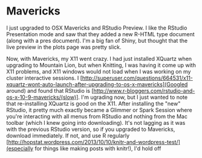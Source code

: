 Mavericks
========================================================

I just upgraded to OSX Mavericks and RStudio Preview.  I like the RStudio Presentation mode and saw that they added a new R-HTML type document (along with a pres document).  I'm a big fan of Shiny, but thought that the live preview in the plots page was pretty slick.  

Now, with Mavericks, my X11 went crazy.  I had just installed XQuartz when upgrading to Mountain Lion, but when Knitting, I was having it come up with X11 problems, and X11 windows would not load when I was working on my cluster interactive sessions.  I [http://superuser.com/questions/664531/x11-xquartz-wont-auto-launch-after-upgrading-to-os-x-mavericks](Googled around) and found that RStudio is [http://www.r-bloggers.com/rstudio-and-os-x-10-9-mavericks/(slow)].  I'm ugrading now, but I just wanted to note that re-installing XQuartz is good on the X11.  After installing the "new" RStudio, it pretty much exactly became a Glimmer or Spark Session where you're interacting with all menus from RStudio and nothing from the Mac toolbar (which I knew going into downloading).  It's not lagging as it was with the previous RStudio version, so if you upgraded to Mavericks, download immediately.  If not, and use R regularly [http://hopstat.wordpress.com/2013/10/10/knitr-and-wordpress-test/](especially for things like making posts with knitr!), I'd hold off

